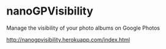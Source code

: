 # nanoGPVisibility
Manage the visibility of your photo albums on Google Photos

http://nanogpvisibility.herokuapp.com/index.html


